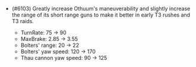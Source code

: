 - (#6103) Greatly increase Othuum's maneuverability and slightly increase the range of its short range guns to make it better in early T3 rushes and T3 raids.
  
  - TurnRate: 75 -> 90
  - MaxBrake: 2.85 -> 3.55
  - Bolters' range: 20 -> 22
  - Bolters' yaw speed: 120 -> 170
  - Thau cannon yaw speed: 90 -> 125
